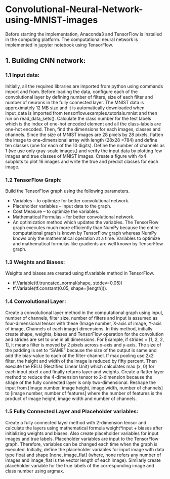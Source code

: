 # Convolutional-Neural-Network-using-MNIST-images

Before starting the implementation, Anaconda3 and TensorFlow is installed in the computing platform. The computational neural network is implemented in jupyter notebook using TensorFlow.
## 1. Building CNN network:

### 1.1 Input data:
Initially, all the required libraries are imported from python using commands import and from. Before loading the data, configure each of the convolutional layer by defining number of filters, size of each filter and number of neurons in the fully connected layer. The MNIST data is approximately 12 MB size and it is automatically downloaded when input_data is imported from tensorflow.examples.tutorials.mnist and then run on read_data_sets(). Calculate the class number for the test labels which is the index of one-hot encoded element and all the class-labels are one-hot encoded. Then, find the dimensions for each images, classes and channels. Since the size of MNIST images are 28 pixels by 28 pixels, flatten the image to one-dimensional array with length (28x28 =784) and define ten classes (one for each of the 10 digits). Define the number of channels as 1 (we use only gray-scale images,) and verify the input data by plotting few images and true classes of MNIST images. Create a figure with 4x4 subplots to plot 16 images and write the true and predict classes for each image.

### 1.2 TensorFlow Graph:
Build the TensorFlow graph using the following parameters.
* Variables – to optimize for better convolutional network.
* Placeholder variables – input data to the graph.
* Cost Measure – to optimize the variables.
* Mathematical Formulas – for better convolutional network.
* An optimization method which updates the variables.
         The TensorFlow graph executes much more efficiently than NumPy because the entire computational graph is known by TensorFlow graph whereas NumPy knows only the mathematical operation at a time. Variables to optimize and mathematical formulas like gradients are well known by TensorFlow graph.

### 1.3 Weights and Biases:
Weights and biases are created using tf.variable method in TensorFlow.
* tf.Variable(tf.truncated_normal(shape, stddev=0.05))
* tf.Variable(tf.constant(0.05, shape=[length])).

### 1.4 Convolutional Layer:
Create a convolutional layer method in the computational graph using input, number of channels, filter size, number of filters and input is assumed as four-dimensional tensor with these (Image number, X-axis of image, Y-axis of image, Channels of each image) dimensions. In this method, initially create shape, weights, biases and TensorFlow operation for the convolution and strides are set to one in all dimensions. For Example, if strides = [1, 2, 2, 1], it means filter is moved by 2 pixels across x-axis and y-axis. The size of the padding is set to “SAME” because the size of the output is same and add the bias-value to each of the filter-channel. If max pooling use 2x2 filter, the height and width of the image is reduced by fifty percent. Then execute the RELU (Rectified Linear Unit) which calculates max (x, 0) for each input pixel x and finally returns layer and weights. Create a flatter layer method to reduce the 4-dimension tensor to 2-dimension because the shape of the fully connected layer is only two-dimensional. Reshape the input from [image number, image height, image width, number of channels] to [image number, number of features] where the number of features is the product of image height, image width and number of channels.

### 1.5 Fully Connected Layer and Placeholder variables:
Create a fully connected layer method with 2-dimension tensor and calculate the layers using mathematical formula weight*input + biases after initializing weights and biases. Also create placeholder variables for input images and true labels. Placeholder variables are input to the TensorFlow graph. Therefore, variables can be changed each time when the graph is executed. Initially, define the placeholder variables for input image with data type float and shape [none, image_flat] (where, none refers any number of images and image_flat is the vector length of each image). Similarly create placeholder variable for the true labels of the corresponding image and class number using argmax.
